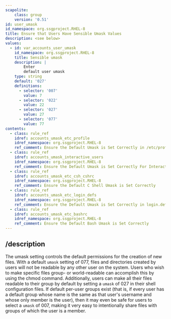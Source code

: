 ```yaml
---
scapolite:
    class: group
    version: '0.51'
id: user_umask
id_namespace: org.ssgproject.RHEL-8
title: Ensure that Users Have Sensible Umask Values
description: <see below>
values:
  - id: var_accounts_user_umask
    id_namespace: org.ssgproject.RHEL-8
    title: Sensible umask
    description: |
        Enter
        default user umask
    type: string
    default: '027'
    definitions:
      - selector: '007'
        value: 7
      - selector: '022'
        value: 22
      - selector: '027'
        value: 27
      - selector: '077'
        value: 77
contents:
  - class: rule_ref
    idref: accounts_umask_etc_profile
    idref_namespace: org.ssgproject.RHEL-8
    ref_comment: Ensure the Default Umask is Set Correctly in /etc/profile
  - class: rule_ref
    idref: accounts_umask_interactive_users
    idref_namespace: org.ssgproject.RHEL-8
    ref_comment: Ensure the Default Umask is Set Correctly For Interactive U ...
  - class: rule_ref
    idref: accounts_umask_etc_csh_cshrc
    idref_namespace: org.ssgproject.RHEL-8
    ref_comment: Ensure the Default C Shell Umask is Set Correctly
  - class: rule_ref
    idref: accounts_umask_etc_login_defs
    idref_namespace: org.ssgproject.RHEL-8
    ref_comment: Ensure the Default Umask is Set Correctly in login.defs
  - class: rule_ref
    idref: accounts_umask_etc_bashrc
    idref_namespace: org.ssgproject.RHEL-8
    ref_comment: Ensure the Default Bash Umask is Set Correctly
---
```



## /description

The
umask setting controls the default permissions for the creation of new
files. With a default `umask` setting of 077, files and directories
created by users will not be readable by any other user on the system.
Users who wish to make specific files group- or world-readable can
accomplish this by using the chmod command. Additionally, users can make
all their files readable to their group by default by setting a `umask`
of 027 in their shell configuration files. If default per-user groups
exist (that is, if every user has a default group whose name is the same
as that user\'s username and whose only member is the user), then it may
even be safe for users to select a `umask` of 007, making it very easy
to intentionally share files with groups of which the user is a
member.
